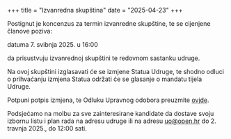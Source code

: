 +++
title = "Izvanredna skupština"
date = "2025-04-23"
+++

Postignut je koncenzus za termin izvanredne skupštine, te se cijenjene članove poziva:

datuma 7. svibnja 2025. u 16:00

da prisustvuju izvanrednoj skupštini te redovnom sastanku udruge.

Na ovoj skupštini izglasavati će se izmjene Statua Udruge, te shodno odluci o prihvaćanju izmjena Statua održati će se glasanje o mandatu tijela Udruge.

Potpuni potpis izmjena, te Odluku Upravnog odobora preuzmite [ovjde](/files/odluka-o-izmjeni-statuta.pdf).

Podsjećamo na molbu za sve zainteresirane kandidate da dostave svoju izbornu listu i plan rada na adresu udruge ili na adresu uo@open.hr do 2. travnja 2025., do 12:00 sati.
